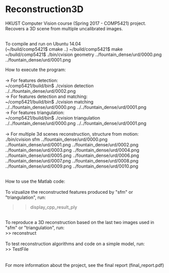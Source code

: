 # Reconstruction3D
HKUST Computer Vision course (Spring 2017 - COMP5421) project. 
<br />
Recovers a 3D scene from multiple uncalibrated images. 
<br />
<br />

To compile and run on Ubuntu 14.04<br />
	(~/build/comp5421$ cmake ..)
	~/build/comp5421$ make
	~/build/comp5421$ ./bin/cvision geometry ../fountain_dense/urd/0000.png ../fountain_dense/urd/0001.png


How to execute the program:<br />
<br />
-> For features detection:<br />
~/comp5421/build/bin$ ./cvision detection ../../fountain_dense/urd/0002.png
<br />
-> For features detection and matching:<br />
~/comp5421/build/bin$ ./cvision matching ../../fountain_dense/urd/0000.png ../../fountain_dense/urd/0001.png
<br />
-> For features triangulation:<br />
~/comp5421/build/bin$ ./cvision triangulation ../../fountain_dense/urd/0000.png ../../fountain_dense/urd/0001.png<br />
<br />
-> For multiple 3d scenes reconstruction, structure from motion:<br />
./bin/cvision sfm ../fountain_dense/urd/0000.png ../fountain_dense/urd/0001.png ../fountain_dense/urd/0002.png ../fountain_dense/urd/0003.png ../fountain_dense/urd/0004.png ../fountain_dense/urd/0005.png ../fountain_dense/urd/0006.png ../fountain_dense/urd/0007.png ../fountain_dense/urd/0008.png ../fountain_dense/urd/0009.png ../fountain_dense/urd/0010.png<br />
<br />

How to use the Matlab code:<br />
<br />
To vizualize the reconstructed features produced by "sfm" or "triangulation", run:<br />
>> display_cpp_result_ply<br />
<br />
To reproduce a 3D reconstruction based on the last two images used in "sfm" or "triangulation", run:<br />
>> reconstruct<br />
<br />
To test reconstruction algorithms and code on a simple model, run:<br />
>> TestFile<br />
<br />
<br />
For more information about the project, see the final report (final_report.pdf)
